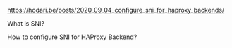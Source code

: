 https://hodari.be/posts/2020_09_04_configure_sni_for_haproxy_backends/

What is SNI?


How to configure SNI for HAProxy Backend?